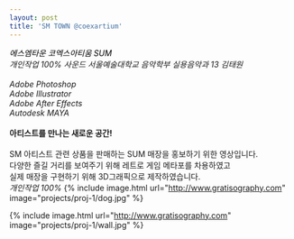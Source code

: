 ```yaml
---
layout: post
title: 'SM TOWN @coexartium'
---
```

<font color='#000000'> _에스엠타운 코엑스아티움 SUM_ </font> <br/>
_개인작업 100%_
_사운드 서울예술대학교 음악학부 실용음악과 13 김태원_ <br/><br/> _Adobe Photoshop_ <br/>
_Adobe Illustrator_ <br/>
_Adobe After Effects_ <br/>
_Autodesk MAYA_ <br/><br/>
__아티스트를 만나는 새로운 공간!__ <br/><br/>
SM 아티스트 관련 상품을 판매하는 SUM 매장을 홍보하기 위한 영상입니다. <br/>
다양한 즐길 거리를 보여주기 위해 레트로 게임 메타포를 차용하였고 <br/>
실제 매장을 구현하기 위해 3D그래픽으로 제작하였습니다. <br/>
_개인작업 100%_
{% include image.html url="http://www.gratisography.com" image="projects/proj-1/dog.jpg" %}

{% include image.html url="http://www.gratisography.com" image="projects/proj-1/wall.jpg" %}

